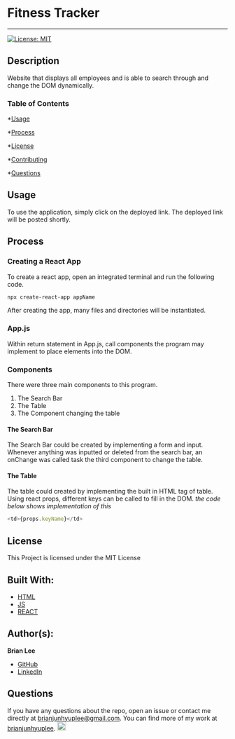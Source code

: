 # Fitness Tracker
<hr>

[![License: MIT](https://img.shields.io/badge/License-MIT-blue.svg)](https://opensource.org/licenses/MIT)

## Description

Website that displays all employees and is able to search through and change the DOM dynamically.

<!-- ![Image of Webstite](public/assets/images/web.png) -->

### Table of Contents

*[Usage](#usage)

*[Process](#process)

*[License](#license)

*[Contributing](#contributing)

*[Questions](#questions)


## Usage
 
To use the application, simply click on the deployed link. 
The deployed link will be posted shortly.

## Process

### Creating a React App

To create a react app, open an integrated terminal and run the following code.

```bash
npx create-react-app appName
```

After creating the app, many files and directories will be instantiated.

### App.js

Within return statement in App.js, call components the program may implement to place elements into the DOM.

### Components

There were three main components to this program.
1. The Search Bar
2. The Table
3. The Component changing the table

#### The Search Bar

The Search Bar could be created by implementing a form and input. Whenever anything was inputted or deleted from the search bar, an onChange was called task the third component to change the table.

#### The Table

The table could created by implementing the built in HTML tag of table.
Using react props, different keys can be called to fill in the DOM.
*the code below shows implementation of this*

```js
<td>{props.keyName}</td>
```

## License

This Project is licensed under the MIT License

## Built With:
* [HTML](https://developer.mozilla.org/en-US/docs/Web/HTML)
* [JS](https://developer.mozilla.org/en-US/docs/Web/JS)
* [REACT](https://developer.mozilla.org/en-US/docs/Web/React)


## Author(s):
**Brian Lee**
* [GitHub](https://github.com/brianjunhyuplee)
* [LinkedIn](https://www.linkedin.com/in/brian-lee-559208187/)


## Questions

If you have any questions about the repo, open an issue or contact me directly at [brianjunhyuplee@gmail.com](brianjunhyup@gmail.com). You can find more of my work at [brianjunhyuplee](https://github.com/brianjunhyuplee). <img src = "https://avatars3.githubusercontent.com/u/70872311?v=4" width = 20 alt = "github profile picture">
    

